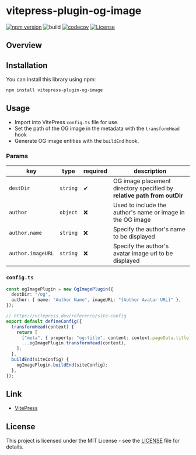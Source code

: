 # vitepress-plugin-og-image

[![npm version](https://badge.fury.io/js/vitepress-plugin-og-image.svg)](https://badge.fury.io/js/vitepress-plugin-og-image)
![build](https://github.com/ryohidaka/vitepress-plugin-og-image/workflows/Build/badge.svg)
[![codecov](https://codecov.io/gh/ryohidaka/vitepress-plugin-og-image/graph/badge.svg?token=RHP9TB2F51)](https://codecov.io/gh/ryohidaka/vitepress-plugin-og-image)
[![License](https://img.shields.io/badge/license-MIT-blue.svg)](https://opensource.org/licenses/MIT)

## Overview

## Installation

You can install this library using npm:

```shell
npm install vitepress-plugin-og-image
```

## Usage

- Import into VitePress `config.ts` file for use.
- Set the path of the OG image in the metadata with the `transformHead` hook
- Generate OG image entities with the `buildEnd` hook.

### Params

| key               | type     | required | description                                                             |
| ----------------- | -------- | -------- | ----------------------------------------------------------------------- |
| `destDir`         | `string` | ✔       | OG image placement directory specified by **relative path from outDir** |
| `author`          | `object` | ❌       | Used to include the author's name or image in the OG image              |
| `author.name`     | `string` | ❌       | Specify the author's name to be displayed                               |
| `author.imageURL` | `string` | ❌       | Specify the author's avatar image url to be displayed                   |

### `config.ts`

```ts
const ogImagePlugin = new OgImagePlugin({
  destDir: "/og",
  author: { name: "Author Name", imageURL: "{Author Avatar URL}" },
});

// https://vitepress.dev/reference/site-config
export default defineConfig({
  transformHead(context) {
    return [
      ["meta", { property: "og:title", content: context.pageData.title }],
      ...ogImagePlugin.transformHead(context),
    ];
  },
  buildEnd(siteConfig) {
    ogImagePlugin.buildEnd(siteConfig);
  },
});
```

## Link

- [VitePress](https://vitepress.dev/)

## License

This project is licensed under the MIT License - see the [LICENSE](LICENSE) file for details.
